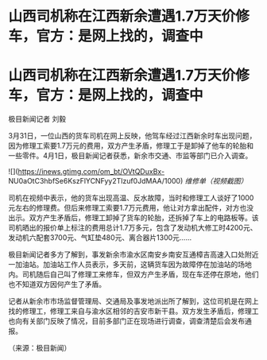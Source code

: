 # 山西司机称在江西新余遭遇1.7万天价修车，官方：是网上找的，调查中

# 山西司机称在江西新余遭遇1.7万天价修车，官方：是网上找的，调查中

极目新闻记者 刘毅

3月31日，一位山西的货车司机在网上反映，他驾车经过江西新余时车出现问题，因为修理工索要1.7万元的费用，双方产生矛盾，修理工于是卸掉了他车的轮胎和一些零件。4月1日，极目新闻记者获悉，新余市交通、市监等部门已介入调查。

![](https://inews.gtimg.com/om_bt/OVtQDuxBx-
NU0aOtC3hbfSe6KszFlYCNFyy2Tlzuf0JdMAA/1000) _维修单（视频截图）_

司机在视频中表示，他的货车出现高温、反水故障，当时和修理工人谈好了1000元左右的修理费。但后来修理工索要1.7万元费用，他让对方拿出配件，对方也没出示。双方产生矛盾后，修理工卸掉了货车的轮胎，还拆掉了车上的电路板等。该司机晒出的报价单上标注的费用总计1.7万多元，包含了发动机大修工时4200元、发动机六配套3700元、气缸垫480元、离合器片1300元……

极目新闻记者多方了解到，事发新余市渝水区南安乡南安互通樟吉高速入口处附近一加油站。加油站工作人员表示，多天前，这辆货车因为故障停在加油站的场地内。司机随后自己叫了修理工来修车，但双方产生矛盾，现在车还停在原地，他们也不知道双方因何产生了矛盾。

记者从新余市市场监督管理局、交通局及事发地派出所了解到，这位司机是在网上找的修理工，修理工来自与渝水区相邻的吉安市新干县。双方发生矛盾后，修理工也向有关部门反映了情况，目前多部门正在现场进行调查，调查清楚后会发布通报。

（来源：极目新闻）


